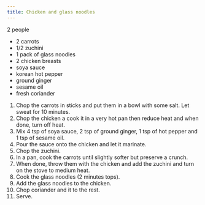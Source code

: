 ```yaml
---
title: Chicken and glass noodles
---
```


2 people

-   2 carrots
-   1/2 zuchini
-   1 pack of glass noodles
-   2 chicken breasts
-   soya sauce
-   korean hot pepper
-   ground ginger
-   sesame oil
-   fresh coriander

1.  Chop the carrots in sticks and put them in a bowl with some salt.
    Let sweat for 10 minutes.
2.  Chop the chicken a cook it in a very hot pan then reduce heat and
    when done, turn off heat.
3.  Mix 4 tsp of soya sauce, 2 tsp of ground ginger, 1 tsp of hot pepper
    and 1 tsp of sesame oil.
4.  Pour the sauce onto the chicken and let it marinate.
5.  Chop the zuchini.
6.  In a pan, cook the carrots until slightly softer but preserve a
    crunch.
7.  When done, throw them with the chicken and add the zuchini and turn
    on the stove to medium heat.
8.  Cook the glass noodles (2 minutes tops).
9.  Add the glass noodles to the chicken.
10. Chop coriander and it to the rest.
11. Serve.
